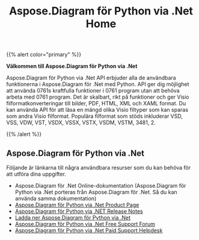 ﻿---
title: Aspose.Diagram för Python via .Net Home
type: docs
weight: 40
url: /sv/python-net/
---
{{% alert color="primary" %}}


**Välkommen till Aspose.Diagram för Python via .Net**

Aspose.Diagram för Python via .Net API erbjuder alla de användbara funktionerna i Aspose.Diagram för .Net med Python. API ger dig möjlighet att använda 0761s kraftfulla funktioner i 0761 program utan att behöva arbeta med 0761 program. Det är skalbart, rikt på funktioner och ger Visio filformatkonverteringar till bilder, PDF, HTML, XML och XAML format. Du kan använda API för att läsa en mängd olika Visio filtyper som kan sparas som andra Visio filformat. Populära filformat som stöds inkluderar VSD, VSS, VDW, VST, VSDX, VSSX, VSTX, VSDM, VSTM, 3481, 2.

{{% /alert %}}
## **Aspose.Diagram för Python via .Net**
Följande är länkarna till några användbara resurser som du kan behöva för att utföra dina uppgifter.

- Aspose.Diagram för .Net Online-dokumentation (Aspose.Diagram för Python via .Net porteras från Aspose.Diagram för .Net. Så du kan använda samma dokumentation)
- [Aspose.Diagram för Python via .Net Product Page](https://products.aspose.com/diagram/python-net/)
- [Aspose.Diagram för Python via .NET Release Notes](https://releases.aspose.com/diagram/python-net/release-notes/)
- [Ladda ner Aspose.Diagram för Python via .Net](https://releases.aspose.com/diagram/python-net/)
- [Aspose.Diagram för Python via .Net Free Support Forum](https://forum.aspose.com/c/diagram/17)
- [Aspose.Diagram för Python via .Net Paid Support Helpdesk](https://helpdesk.aspose.com/)

